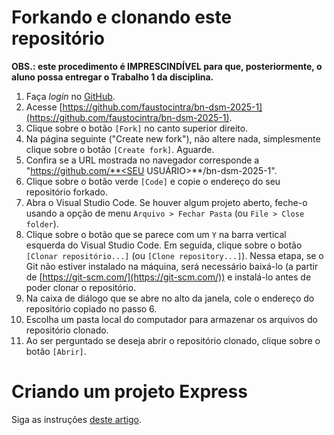 # Forkando e clonando este repositório

**OBS.: este procedimento é IMPRESCINDÍVEL para que, posteriormente, o aluno possa entregar o Trabalho 1 da disciplina.**

1. Faça _login_ no [GitHub](https://github.com).
2. Acesse [https://github.com/faustocintra/bn-dsm-2025-1](https://github.com/faustocintra/bn-dsm-2025-1).
3. Clique sobre o botão `[Fork]` no canto superior direito.
4. Na página seguinte ("Create new fork"), não altere nada, simplesmente clique sobre o botão `[Create fork]`. Aguarde.
5. Confira se a URL mostrada no navegador corresponde a "https://github.com/**<SEU USUÁRIO>**/bn-dsm-2025-1".
6. Clique sobre o botão verde `[Code]` e copie o endereço do seu repositório forkado.
7. Abra o Visual Studio Code. Se houver algum projeto aberto, feche-o usando a opção de menu `Arquivo > Fechar Pasta` (ou `File > Close folder`).
8. Clique sobre o botão que se parece com um `Y` na barra vertical esquerda do Visual Studio Code. Em seguida, clique sobre o botão `[Clonar repositório...]` (ou `[Clone repository...]`). Nessa etapa, se o Git não estiver instalado na máquina, será necessário baixá-lo (a partir de [https://git-scm.com/](https://git-scm.com/)) e instalá-lo antes de poder clonar o repositório.
9. Na caixa de diálogo que se abre no alto da janela, cole o endereço do repositório copiado no passo 6.
10. Escolha um pasta local do computador para armazenar os arquivos do repositório clonado.
11. Ao ser perguntado se deseja abrir o repositório clonado, clique sobre o botão `[Abrir]`.

# Criando um projeto Express

Siga as instruções [deste artigo](https://faustocintra.com.br/desenvolvimento-back-end/criando-um-projeto-express-js-em-2024/).

